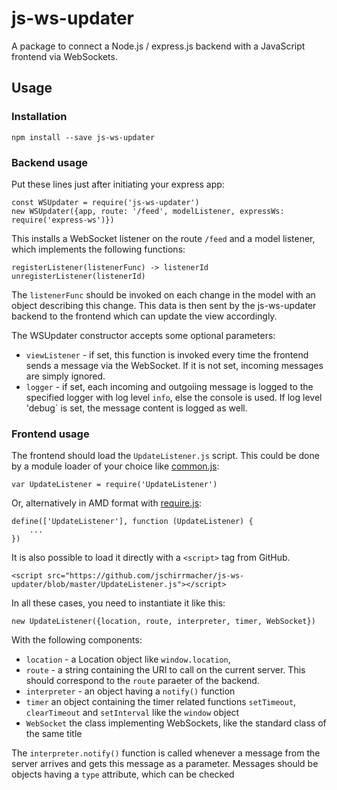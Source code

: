 # js-ws-updater

A package to connect a Node.js / express.js backend with a JavaScript
frontend via WebSockets.

## Usage

### Installation

    npm install --save js-ws-updater

### Backend usage

Put these lines just after initiating your express app:

    const WSUpdater = require('js-ws-updater')
    new WSUpdater({app, route: '/feed', modelListener, expressWs: require('express-ws')})

This installs a WebSocket listener on the route `/feed` and a model
listener, which implements the following functions:

    registerListener(listenerFunc) -> listenerId
    unregisterListener(listenerId)

The `listenerFunc` should be invoked on each change in the model with an
object describing this change. This data is then sent by the
js-ws-updater backend to the frontend which can update the view
accordingly.

The WSUpdater constructor accepts some optional parameters:

- `viewListener` - if set, this function is invoked every time the
  frontend sends a message via the WebSocket. If it is not set, incoming
  messages are simply ignored.
- `logger` - if set, each incoming and outgoiing message is logged to
  the specified logger with log level `info`, else the console is used.
  If log level 'debug` is set, the message content is logged as well.

### Frontend usage

The frontend should load the `UpdateListener.js` script. This could be
done by a module loader of your choice like
[common.js](http://www.commonjs.org/):

    var UpdateListener = require('UpdateListener')

Or, alternatively in AMD format with
[require.js](https://github.com/amdjs/amdjs-api/wiki/AMD):

    define(['UpdateListener'], function (UpdateListener) {
        ...
    })

It is also possible to load it directly with a `<script>` tag from
GitHub.

    <script src="https://github.com/jschirrmacher/js-ws-updater/blob/master/UpdateListener.js"></script>

In all these cases, you need to instantiate it like this:

    new UpdateListener({location, route, interpreter, timer, WebSocket})

With the following components:

- `location` - a Location object like `window.location`,
- `route` - a string containing the URI to call on the current server.
  This should correspond to the `route` paraeter of the backend.
- `interpreter` - an object having a `notify()` function
- `timer` an object containing the timer related functions `setTimeout`,
  `clearTimeout` and `setInterval` like the `window` object
- `WebSocket` the class implementing WebSockets, like the standard class
  of the same title

The `interpreter.notify()` function is called whenever a message from
the server arrives and gets this message as a parameter. Messages should
be objects having a `type` attribute, which can be checked
